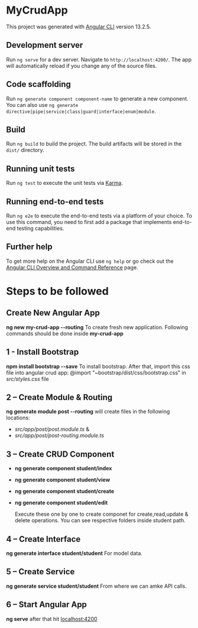 # MyCrudApp

This project was generated with [Angular CLI](https://github.com/angular/angular-cli) version 13.2.5.

## Development server

Run `ng serve` for a dev server. Navigate to `http://localhost:4200/`. The app will automatically reload if you change any of the source files.

## Code scaffolding

Run `ng generate component component-name` to generate a new component. You can also use `ng generate directive|pipe|service|class|guard|interface|enum|module`.

## Build

Run `ng build` to build the project. The build artifacts will be stored in the `dist/` directory.

## Running unit tests

Run `ng test` to execute the unit tests via [Karma](https://karma-runner.github.io).

## Running end-to-end tests

Run `ng e2e` to execute the end-to-end tests via a platform of your choice. To use this command, you need to first add a package that implements end-to-end testing capabilities.

## Further help

To get more help on the Angular CLI use `ng help` or go check out the [Angular CLI Overview and Command Reference](https://angular.io/cli) page.

# Steps to be followed

## Create New Angular App
  **ng new my-crud-app --routing** To create fresh new application.
  Following commands should be done inside **my-crud-app**
## 1 - Install Bootstrap
  **npm install bootstrap --save**  To install bootstrap. After that, import this css file into angular crud app: @import "~bootstrap/dist/css/bootstrap.css" in *src/styles.css* file
## 2 – Create Module & Routing
  **ng generate module post --routing** will create files in the following locations:
  - *src/app/post/post.module.ts* & 
  - *src/app/post/post-routing.module.ts*
## 3 – Create CRUD Component
  - **ng generate component student/index** 
  - **ng generate component student/view** 
  - **ng generate component student/create**
  - **ng generate component student/edit**
    
    Execute these one by one to create componet for create,read,update & delete operations. You can see respective folders inside student path.
## 4 – Create Interface 
  **ng generate interface student/student** For model data.
## 5 – Create Service 
 **ng generate service student/student** From where we can amke API calls.
## 6 – Start Angular App
  **ng serve** after that hit [localhost:4200](http://localhost:4200/student)

